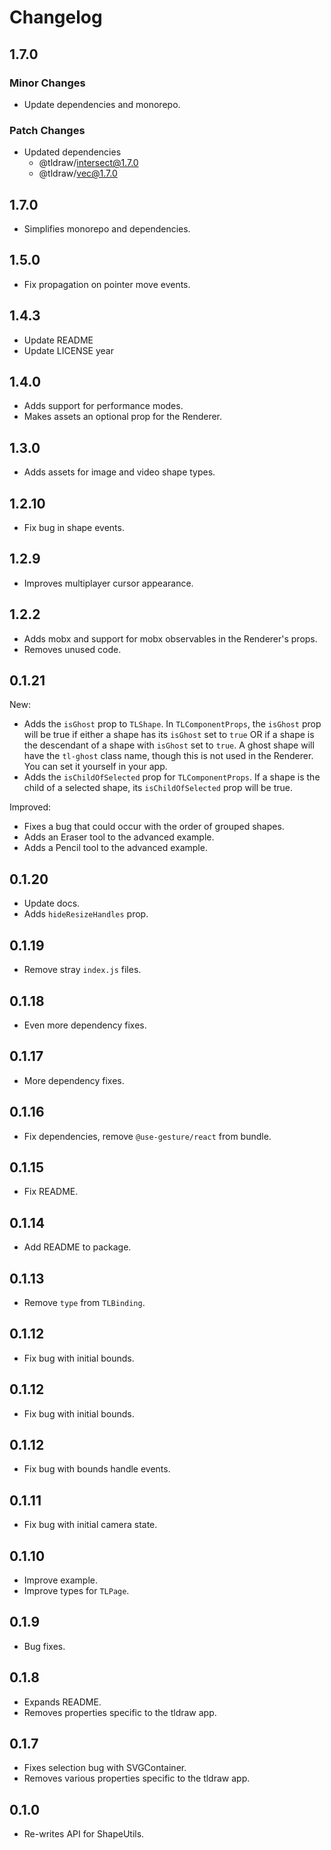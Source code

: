# Changelog

## 1.7.0

### Minor Changes

- Update dependencies and monorepo.

### Patch Changes

- Updated dependencies
  - @tldraw/intersect@1.7.0
  - @tldraw/vec@1.7.0

## 1.7.0

- Simplifies monorepo and dependencies.

## 1.5.0

- Fix propagation on pointer move events.

## 1.4.3

- Update README
- Update LICENSE year

## 1.4.0

- Adds support for performance modes.
- Makes assets an optional prop for the Renderer.

## 1.3.0

- Adds assets for image and video shape types.

## 1.2.10

- Fix bug in shape events.

## 1.2.9

- Improves multiplayer cursor appearance.

## 1.2.2

- Adds mobx and support for mobx observables in the Renderer's props.
- Removes unused code.

## 0.1.21

New:

- Adds the `isGhost` prop to `TLShape`. In `TLComponentProps`, the `isGhost` prop will be true if either a shape has its `isGhost` set to `true` OR if a shape is the descendant of a shape with `isGhost` set to `true`. A ghost shape will have the `tl-ghost` class name, though this is not used in the Renderer. You can set it yourself in your app.
- Adds the `isChildOfSelected` prop for `TLComponentProps`. If a shape is the child of a selected shape, its `isChildOfSelected` prop will be true.

Improved:

- Fixes a bug that could occur with the order of grouped shapes.
- Adds an Eraser tool to the advanced example.
- Adds a Pencil tool to the advanced example.

## 0.1.20

- Update docs.
- Adds `hideResizeHandles` prop.

## 0.1.19

- Remove stray `index.js` files.

## 0.1.18

- Even more dependency fixes.

## 0.1.17

- More dependency fixes.

## 0.1.16

- Fix dependencies, remove `@use-gesture/react` from bundle.

## 0.1.15

- Fix README.

## 0.1.14

- Add README to package.

## 0.1.13

- Remove `type` from `TLBinding`.

## 0.1.12

- Fix bug with initial bounds.

## 0.1.12

- Fix bug with initial bounds.

## 0.1.12

- Fix bug with bounds handle events.

## 0.1.11

- Fix bug with initial camera state.

## 0.1.10

- Improve example.
- Improve types for `TLPage`.

## 0.1.9

- Bug fixes.

## 0.1.8

- Expands README.
- Removes properties specific to the tldraw app.

## 0.1.7

- Fixes selection bug with SVGContainer.
- Removes various properties specific to the tldraw app.

## 0.1.0

- Re-writes API for ShapeUtils.
